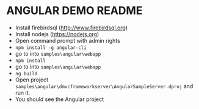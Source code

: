 # ANGULAR DEMO README 

- Install firebirdsql (http://www.firebirdsql.org)
- Install nodejs (https://nodejs.org)
- Open command prompt with admin rights
- ```npm install -g angular-cli```
- go to into ```samples\angular\webapp```
- ```npm install``` 
- go to into ```samples\angular\webapp```
- ```ng build```
- Open project ```samples\angular\dmvcframeworkserver\AngularSampleServer.dproj``` and run it.
- You should see the Angular project 